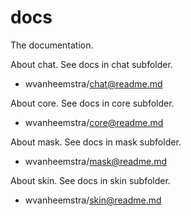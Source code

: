 docs
====

The documentation.

About chat.
See docs in chat subfolder.
* wvanheemstra/chat@readme.md 

About core.
See docs in core subfolder.
* wvanheemstra/core@readme.md

About mask.
See docs in mask subfolder.
* wvanheemstra/mask@readme.md

About skin.
See docs in skin subfolder.
* wvanheemstra/skin@readme.md